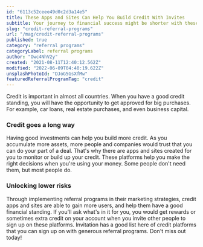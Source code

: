```yaml
---
id: "6113c52ceee49d0c2d3a14e5"
title: These Apps and Sites Can Help You Build Credit With Invites
subtitle: Your journey to financial success might be shorter with these kinds of perks.
slug: "credit-referral-programs"
url: "/mag/credit-referral-programs"
published: true
category: "referral programs"
categoryLabel: referral programs
author: "Owc4NhV2y"
created: "2021-08-11T12:40:12.562Z"
modified: "2022-06-09T04:40:19.622Z"
unsplashPhotoId: "DJoG5GsXfMw"
featuredReferralProgramTag: "credit"
---
```

Credit is important in almost all countries. When you have a good credit standing, you will have the opportunity to get approved for big purchases. For example, car loans, real estate purchases, and even business capital.

### **Credit goes a long way**

Having good investments can help you build more credit. As you accumulate more assets, more people and companies would trust that you can do your part of a deal. That's why there are apps and sites created for you to monitor or build up your credit. These platforms help you make the right decisions when you're using your money. Some people don't need them, but most people do.

### **Unlocking lower risks**

Through implementing referral programs in their marketing strategies, credit apps and sites are able to gain more users, and help them have a good financial standing. If you'll ask what's in it for you, you would get rewards or sometimes extra credit on your account when you invite other people to sign up on these platforms. Invitation has a good list here of credit platforms that you can sign up on with generous referral programs. Don't miss out today!
